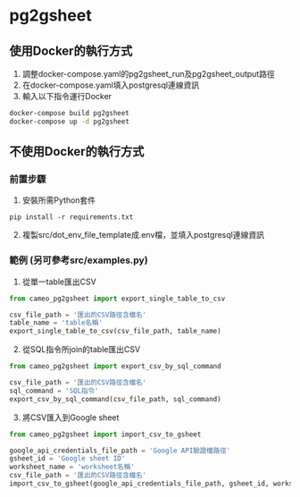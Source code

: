 # pg2gsheet

## 使用Docker的執行方式
1. 調整docker-compose.yaml的pg2gsheet_run及pg2gsheet_output路徑
2. 在docker-compose.yaml填入postgresql連線資訊
3. 輸入以下指令運行Docker
```bash
docker-compose build pg2gsheet
docker-compose up -d pg2gsheet
```

## 不使用Docker的執行方式
### 前置步驟
1. 安裝所需Python套件
```shell
pip install -r requirements.txt
```
2. 複製src/dot_env_file_template成.env檔，並填入postgresql連線資訊

### 範例 (另可參考src/examples.py)
1. 從單一table匯出CSV
```python
from cameo_pg2gsheet import export_single_table_to_csv

csv_file_path = '匯出的CSV路徑含檔名'
table_name = 'table名稱'
export_single_table_to_csv(csv_file_path, table_name)
```

2. 從SQL指令所join的table匯出CSV
```python
from cameo_pg2gsheet import export_csv_by_sql_command

csv_file_path = '匯出的CSV路徑含檔名'
sql_command = 'SQL指令'
export_csv_by_sql_command(csv_file_path, sql_command)
```

3. 將CSV匯入到Google sheet
```python
from cameo_pg2gsheet import import_csv_to_gsheet

google_api_credentials_file_path = 'Google API驗證檔路徑'
gsheet_id = 'Google sheet ID'
worksheet_name = 'worksheet名稱'
csv_file_path = '匯出的CSV路徑含檔名'
import_csv_to_gsheet(google_api_credentials_file_path, gsheet_id, worksheet_name, csv_file_path)
```
